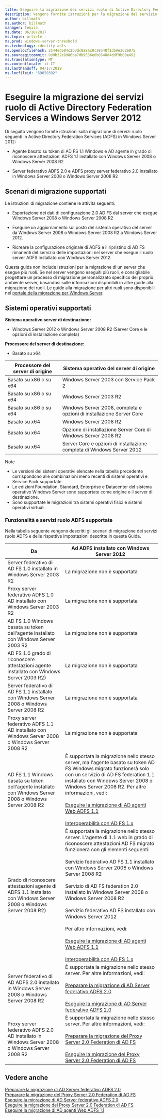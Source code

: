 ```yaml
---
title: Eseguire la migrazione dei servizi ruolo di Active Directory Federation Services a Windows Server 2012
description: Vengono fornite istruzioni per la migrazione del servizio AD FS in Windows Server 2012.
author: billmath
ms.author: billmath
manager: femila
ms.date: 06/28/2017
ms.topic: article
ms.prod: windows-server-threshold
ms.technology: identity-adfs
ms.openlocfilehash: 2b44ed504c2b3dc8a8ac0ca9648f1db9e362e075
ms.sourcegitcommit: 0d0b32c8986ba7db9536e0b8648d4ddf9b03e452
ms.translationtype: MT
ms.contentlocale: it-IT
ms.lasthandoff: 04/17/2019
ms.locfileid: "59850302"
---
```

# <a name="migrate-active-directory-federation-services-role-services-to-windows-server-2012"></a>Eseguire la migrazione dei servizi ruolo di Active Directory Federation Services a Windows Server 2012

Di seguito vengono fornite istruzioni sulla migrazione di servizi ruolo seguenti in Active Directory Federation Services (ADFS) in Windows Server 2012:  
  
-   Agente basato su token di AD FS 1.1 Windows e AD agente in grado di riconoscere attestazioni ADFS 1.1 installato con Windows Server 2008 o Windows Server 2008 R2  
  
-   Server federativo ADFS 2.0 e ADFS proxy server federativo 2.0 installato in Windows Server 2008 o Windows Server 2008 R2    
  
## <a name="supported-migration-scenarios"></a>Scenari di migrazione supportati  
 Le istruzioni di migrazione contiene le attività seguenti:  
  
-   Esportazione dei dati di configurazione 2.0 AD FS dal server che esegue Windows Server 2008 o Windows Server 2008 R2  
  
-   Eseguire un aggiornamento sul posto del sistema operativo del server da Windows Server 2008 o Windows Server 2008 R2 a Windows Server 2012.
  
-   Ricreare la configurazione originale di ADFS e il ripristino di AD FS rimanenti del servizio delle impostazioni nel server che esegue il ruolo server ADFS installato con Windows Server 2012.  
  
 Questa guida non include istruzioni per la migrazione di un server che esegue più ruoli. Se nel server vengono eseguiti più ruoli, è consigliabile progettare un processo di migrazione personalizzato specifico del proprio ambiente server, basandosi sulle informazioni disponibili in altre guide alla migrazione dei ruoli. Le guide alla migrazione per altri ruoli sono disponibili nel [portale della migrazione per Windows Server](https://go.microsoft.com/fwlink/?LinkId=247608).  
  
## <a name="supported-operating-systems"></a>Sistemi operativi supportati  
 **Sistema operativo server di destinazione:**  
  

-  Windows Server 2012 o Windows Server 2008 R2 (Server Core e le opzioni di installazione completa)  
  
 **Processore del server di destinazione:**  
  

-  Basato su x64  
  
|Processore del server di origine|Sistema operativo del server di origine|  
|-----|-----|  
|Basato su x86 o su x64|Windows Server 2003 con Service Pack 2|  
|Basato su x86 o su x64|Windows Server 2003 R2|  
|Basato su x86 o su x64|Windows Server 2008, completa e opzioni di installazione Server Core|  
|Basato su x64|Windows Server 2008 R2|  
|Basato su x64|Opzione di installazione Server Core di Windows Server 2008 R2|  
|Basato su x64|Server Core e opzioni di installazione completa di Windows Server 2012|  
  
> [!NOTE]
>  -   Le versioni dei sistemi operativi elencate nella tabella precedente corrispondono alle combinazioni meno recenti di sistemi operativi e Service Pack supportate.  
> -   Le edizioni Foundation, Standard, Enterprise e Datacenter del sistema operativo Windows Server sono supportate come origine o il server di destinazione.  
> -   Sono supportate le migrazioni tra sistemi operativi fisici e sistemi operativi virtuali.  
  
### <a name="supported-ad-fs-role-services-and-features"></a>Funzionalità e servizi ruolo ADFS supportate  
 Nella tabella seguente vengono descritti gli scenari di migrazione dei servizi ruolo ADFS e delle rispettive impostazioni descritte in questa Guida.  
  
|Da|Ad ADFS installato con Windows Server 2012|  
|----------|-----|  
|Server federativo di AD FS 1.0 installato in Windows Server 2003 R2|La migrazione non è supportata|  
|Proxy server federativo ADFS 1.0 AD installato con Windows Server 2003 R2|La migrazione non è supportata|  
|AD FS 1.0 Windows basata su token dell'agente installato con Windows Server 2003 R2|La migrazione non è supportata|  
|AD FS 1.0 grado di riconoscere attestazioni agente installato con Windows Server 2003 R2)|La migrazione non è supportata|  
|Server federativo di AD FS 1.1 installato con Windows Server 2008 o Windows Server 2008 R2|La migrazione non è supportata|  
|Proxy server federativo ADFS 1.1 AD installato con Windows Server 2008 o Windows Server 2008 R2|La migrazione non è supportata|  
|AD FS 1.1 Windows basata su token dell'agente installato con Windows Server 2008 o Windows Server 2008 R2|È supportata la migrazione nello stesso server, ma l'agente basato su token AD FS Windows migrato funzionerà solo con un servizio di AD FS federation 1.1 installato con Windows Server 2008 o Windows Server 2008 R2. Per altre informazioni, vedi:<br /><br /> [Eseguire la migrazione di AD agenti Web ADFS 1.1](migrate-the-ad-fs-web-agent.md)<br /><br /> [Interoperabilità con AD FS 1.x](Interoperating-with-AD-FS-1.x.md)|  
|Grado di riconoscere attestazioni agente di ADFS 1.1 installato con Windows Server 2008 o Windows Server 2008 R2)|È supportata la migrazione nello stesso server. L'agente di 1.1 web in grado di riconoscere attestazioni AD FS migrato funzionerà con gli elementi seguenti:<br /><br /> Servizio federativo AD FS 1.1 installato con Windows Server 2008 o Windows Server 2008 R2<br /><br /> Servizio di AD FS federation 2.0 installato in Windows Server 2008 o Windows Server 2008 R2<br /><br /> Servizio federativo AD FS installato con Windows Server 2012<br /><br /> Per altre informazioni, vedi:<br /><br /> [Eseguire la migrazione di AD agenti Web ADFS 1.1](migrate-the-ad-fs-web-agent.md)<br /><br /> [Interoperabilità con AD FS 1.x](Interoperating-with-AD-FS-1.x.md)|  
|Server federativo di AD ADFS 2.0 installato in Windows Server 2008 o Windows Server 2008 R2|È supportata la migrazione nello stesso server. Per altre informazioni, vedi:<br /><br /> [Preparare la migrazione di AD Server federativo ADFS 2.0](prepare-to-migrate-ad-fs-fed-server.md)<br /><br /> [Eseguire la migrazione di AD Server federativo ADFS 2.0](migrate-the-ad-fs-fed-server.md)|  
|Proxy server federativo ADFS 2.0 AD installato in Windows Server 2008 o Windows Server 2008 R2|È supportata la migrazione nello stesso server.  Per altre informazioni, vedi:<br /><br /> [Preparare la migrazione del Proxy Server 2.0 Federation di AD FS](prepare-to-migrate-ad-fs-fed-proxy.md)<br /><br /> [Eseguire la migrazione del Proxy Server 2.0 Federation di AD FS](migrate-the-ad-fs-2-fed-server-proxy.md)|  
  
## <a name="see-also"></a>Vedere anche  
 [Preparare la migrazione di AD Server federativo ADFS 2.0](prepare-to-migrate-ad-fs-fed-server.md)   
 [Preparare la migrazione del Proxy Server 2.0 Federation di AD FS](prepare-to-migrate-ad-fs-fed-proxy.md)   
 [Eseguire la migrazione di AD Server federativo ADFS 2.0](migrate-the-ad-fs-fed-server.md)   
 [Eseguire la migrazione del Proxy Server 2.0 Federation di AD FS](migrate-the-ad-fs-2-fed-server-proxy.md)   
 [Eseguire la migrazione di AD agenti Web ADFS 1.1](migrate-the-ad-fs-web-agent.md)